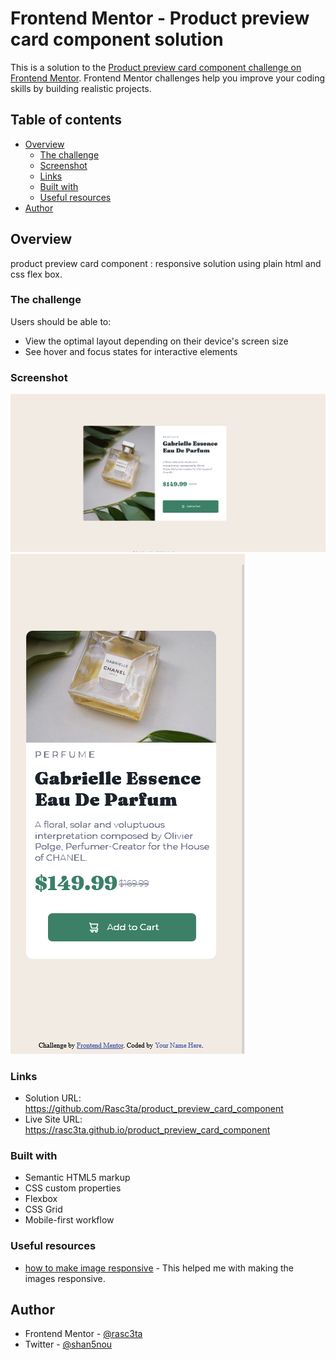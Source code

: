 # Frontend Mentor - Product preview card component solution

This is a solution to the [Product preview card component challenge on Frontend Mentor](https://www.frontendmentor.io/challenges/product-preview-card-component-GO7UmttRfa). Frontend Mentor challenges help you improve your coding skills by building realistic projects.

## Table of contents

- [Overview](#overview)
  - [The challenge](#the-challenge)
  - [Screenshot](#screenshot)
  - [Links](#links)
  - [Built with](#built-with)
  - [Useful resources](#useful-resources)
- [Author](#author)

## Overview

product preview card component : responsive solution using plain html and css flex box.

### The challenge

Users should be able to:

- View the optimal layout depending on their device's screen size
- See hover and focus states for interactive elements

### Screenshot

![desktop](./final/desktop-final.png)
![mobile](./final/mobile-final.png)

### Links

- Solution URL: https://github.com/Rasc3ta/product_preview_card_component
- Live Site URL: https://rasc3ta.github.io/product_preview_card_component

### Built with

- Semantic HTML5 markup
- CSS custom properties
- Flexbox
- CSS Grid
- Mobile-first workflow

### Useful resources

- [how to make image responsive](https://www.youtube.com/watch?v=7pRZUG1gKfQ) - This helped me with making the images responsive.

## Author

- Frontend Mentor - [@rasc3ta](https://www.frontendmentor.io/profile/rasc3ta)
- Twitter - [@shan5nou](https://www.twitter.com/shan5nou)
